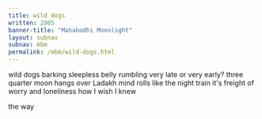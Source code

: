 ```yaml
---
title: wild dogs
written: 2005
banner-title: "Mahabodhi Moonlight" 
layout: subnav
subnav: mbm
permalink: /mbm/wild-dogs.html
---
```


<div class="poem">
wild dogs barking  
sleepless belly rumbling  
very late or very early?  
three quarter moon  
hangs over Ladakh  
mind rolls like the night train  
it's freight of worry  
and loneliness  
how I wish I knew
 
the way
</div>
